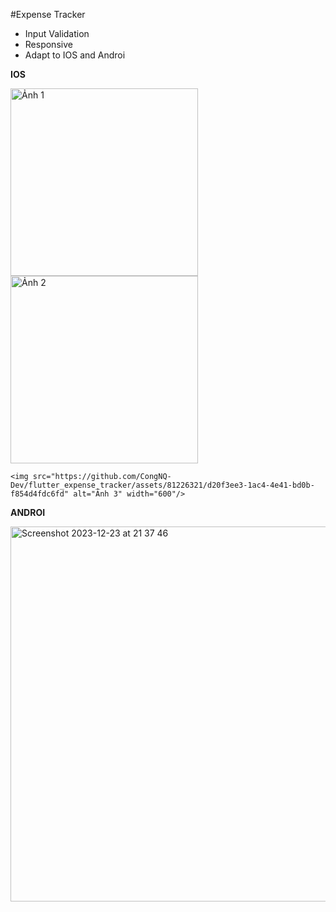 #Expense Tracker
- Input Validation
- Responsive 
- Adapt to IOS and Androi
 
**IOS**

<tr>
    <img src="https://github.com/CongNQ-Dev/flutter_expense_tracker/assets/81226321/a792b54e-14e0-4975-a283-3445a8bae786" alt="Ảnh 1" width="300"/>
    <img src="https://github.com/CongNQ-Dev/flutter_expense_tracker/assets/81226321/61004a8b-6fd8-4f48-bfc3-4ce259b2d73b" alt="Ảnh 2" width="300"/>
 </tr>
 
    <img src="https://github.com/CongNQ-Dev/flutter_expense_tracker/assets/81226321/d20f3ee3-1ac4-4e41-bd0b-f854d4fdc6fd" alt="Ảnh 3" width="600"/>

    
**ANDROI** 

<img width="600" alt="Screenshot 2023-12-23 at 21 37 46" src="https://github.com/CongNQ-Dev/flutter_expense_tracker/assets/81226321/094e946f-38c1-41c8-bd82-d19e32c82f2b">
